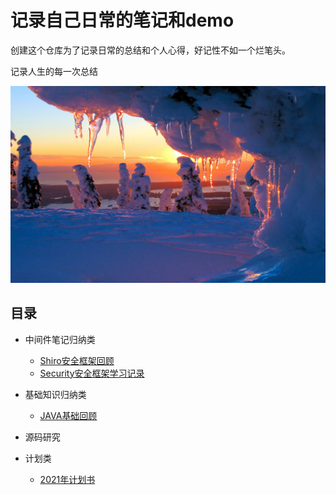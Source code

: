 # 记录自己日常的笔记和demo

创建这个仓库为了记录日常的总结和个人心得，好记性不如一个烂笔头。

记录人生的每一次总结

![背景图片](docments/img/fengjing.jpeg)

## 目录

- 中间件笔记归纳类

  - [Shiro安全框架回顾](./study/shiro/shiro.md)
  - [Security安全框架学习记录](./study/java/spring-security.md)

- 基础知识归纳类

  - [JAVA基础回顾](./study/java/java-index.md)

- 源码研究

- 计划类

  - [2021年计划书](./2021年/2021年计划书.md)

  

  

  


